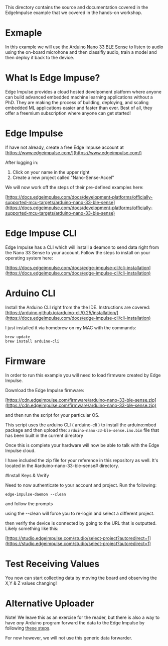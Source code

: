 This directory contains the source and documentation covered in the EdgeImpulse example that we covered in the hands-on workshop.

# Exmaple

In this example we will use the [Arduino Nano 33 BLE Sense](https://store-usa.arduino.cc/products/arduino-nano-33-ble-sense) to listen to audio using the on-board microhone and then classifiy audio, train a model and then deploy it back to the device.

# What Is Edge Impuse?

Edge Impulse provides a cloud hosted develpoment platform where anyone can build advanced embedded machine learning applications without a PhD. They are making the process of building, deploying, and scaling embedded ML applications easier and faster than ever. Best of all, they offer a freemium subscription where anyone can get started!

# Edge Impulse

If have not already, create a free Edge Impuse account at [https://www.edgeimpulse.com/](https://www.edgeimpulse.com/)

After logging in:

1. Click on your name in the upper right
2. Create a new project called "Nano-Sense-Accel"

We will now work off the steps of their pre-defined examples here:

[https://docs.edgeimpulse.com/docs/development-platforms/officially-supported-mcu-targets/arduino-nano-33-ble-sense](https://docs.edgeimpulse.com/docs/development-platforms/officially-supported-mcu-targets/arduino-nano-33-ble-sense)

# Edge Impuse CLI

Edge Impulse has a CLI which will install a deamon to send data right from the Nano 33 Sense to your account. Follow the steps to install on your operating system here:

[https://docs.edgeimpulse.com/docs/edge-impulse-cli/cli-installation](https://docs.edgeimpulse.com/docs/edge-impulse-cli/cli-installation)

# Arduino CLI

Install the Arduino CLI right from the the IDE. Instructions are covered:
[https://arduino.github.io/arduino-cli/0.25/installation/](https://docs.edgeimpulse.com/docs/edge-impulse-cli/cli-installation)

I just installed it via homebrew on my MAC with the commands:

```
brew update
brew install arduino-cli
```

# Firmware

In order to run this example you will need to load firmware created by Edge Impulse.

Download the Edge Impulse firmware:

[https://cdn.edgeimpulse.com/firmware/arduino-nano-33-ble-sense.zip](https://cdn.edgeimpulse.com/firmware/arduino-nano-33-ble-sense.zip)

and then run the script for your particular OS.

This script uses the arduino CLI ( arduino-cli ) to install the arduino:mbed package and then upload the:
`arduino-nano-33-ble-sense.ino.bin` file that has been built in the current directory

Once this is complete your hardware will now be able to talk with the Edge Impulse cloud.

I have included the zip file for your reference in this repository as well. It's located in the #arduino-nano-33-ble-sense# directory.

#Install Keys & Verify

Need to now authenticate to your account and project. Run the following:

`edge-impulse-daemon --clean`

and follow the prompts

using the --clean will force you to re-login and select a different project.

then verify the device is connected by going to the URL that is outputted. Likely something like this:

[https://studio.edgeimpulse.com/studio/select-project?autoredirect=1](https://studio.edgeimpulse.com/studio/select-project?autoredirect=1)

# Test Receiving Values

You now can start collecting data by moving the board and observing the X,Y & Z values changing!


# Alternative Uploader

Note! We leave this as an exercise for the reader, but there is also a way to have *any* Arduino program forward the data to the Edge Impulse by following [these steps](https://docs.edgeimpulse.com/docs/edge-impulse-cli/cli-data-forwarder).

For now however, we will not use this generic data forwarder.
